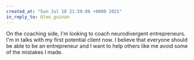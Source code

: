 ```yaml
---
created_at: "Sun Jul 18 21:50:06 +0000 2021"
in_reply_to: @leo_guinan
---
```


On the coaching side, I'm looking to coach neurodivergent entrepreneurs. I'm in talks with my first potential client now. I believe that everyone should be able to be an entrepreneur and I want to help others like me avoid some of the mistakes I made.
